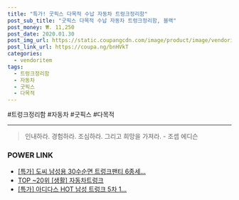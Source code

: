 ```yaml
--- 
title: "특가! 굿픽스 다목적 수납 자동차 트렁크정리함" 
post_sub_title: "굿픽스 다목적 수납 자동차 트렁크정리함, 블랙" 
post_money: ₩. 11,250 
post_date: 2020.01.30 
post_img_url: https://static.coupangcdn.com/image/product/image/vendoritem/2019/06/24/4131819729/189dd61d-886d-4543-ae61-25df96db3729.jpg 
post_link_url: https://coupa.ng/bnHVkT 
categories: 
  - vendoritem 
tags: 
  - 트렁크정리함 
  - 자동차 
  - 굿픽스 
  - 다목적 
--- 
```

  #트렁크정리함 #자동차 #굿픽스 #다목적 
<hr> 

> 인내하라. 경험하라. 조심하라. 그리고 희망을 가져라. - 조셉 에디슨 


### POWER LINK

* <a href="https://blog.naver.com/sakai111/221790172614" target="_blank">[특가] 도씨 남성용 30수순면 트렁크팬티 6종세...</a>
* <a href="https://blog.naver.com/an0733/221790914141" target="_blank"> TOP ~20위 [생활] 자동차트렁크</a>
* <a href="https://blog.naver.com/an0733/221786767374" target="_blank">[특가] 아디다스 HOT 남성 트렁크 5차 1...</a>
